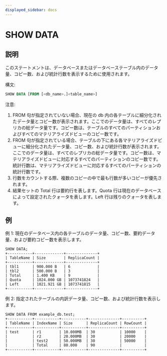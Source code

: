 ```yaml
---
displayed_sidebar: docs
---
```


# SHOW DATA

## 説明

このステートメントは、データベースまたはデータベーステーブル内のデータ量、コピー数、および統計行数を表示するために使用されます。

構文:

```sql
SHOW DATA [FROM [<db_name>.]<table_name>]
```

注意:

1. FROM 句が指定されていない場合、現在の db 内の各テーブルに細分化されたデータ量とコピー数が表示されます。ここでのデータ量は、すべてのレプリカの総データ量です。コピー数は、テーブルのすべてのパーティションおよびすべてのマテリアライズドビューのコピー数です。
2. FROM 句が指定されている場合、テーブルの下にある各マテリアライズドビューに細分化されたデータ量、コピー数、および統計行数が表示されます。ここでのデータ量は、すべてのレプリカの総データ量です。コピー数は、マテリアライズドビューに対応するすべてのパーティションのコピー数です。統計行数は、マテリアライズドビューに対応するすべてのパーティションの統計行数です。
3. 行数をカウントする際、複数のコピーの中で最も行数が多いコピーが優先されます。
4. 結果セットの Total 行は要約行を表します。Quota 行は現在のデータベースによって設定されたクォータを表します。Left 行は残りのクォータを表します。

## 例

例 1: 現在のデータベース内の各テーブルのデータ量、コピー数、要約データ量、および要約コピー数を表示します。

```plain text
SHOW DATA;
+-----------+-------------+--------------+
| TableName | Size        | ReplicaCount |
+-----------+-------------+--------------+
| tbl1      | 900.000 B   | 6            |
| tbl2      | 500.000 B   | 3            |
| Total     | 1.400 KB    | 9            |
| Quota     | 1024.000 GB | 1073741824   |
| Left      | 1021.921 GB | 1073741815   |
+-----------+-------------+--------------+
```

例 2: 指定されたテーブルの内訳データ量、コピー数、および統計行数を表示します。

```plain text
SHOW DATA FROM example_db.test;
+-----------+-----------+-----------+--------------+----------+
| TableName | IndexName | Size      | ReplicaCount | RowCount |
+-----------+-----------+-----------+--------------+----------+
| test      | r1        | 10.000MB  | 30           | 10000    |
|           | r2        | 20.000MB  | 30           | 20000    |
|           | test2     | 50.000MB  | 30           | 50000    |
|           | Total     | 80.000    | 90           |          |
+-----------+-----------+-----------+--------------+----------+
```
